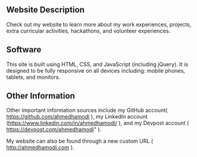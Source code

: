## Website Description

Check out my website to learn more about my work experiences, projects, extra curricular activities, hackathons, and volunteer experiences.


## Software

This site is built using HTML, CSS, and JavaScript (including jQuery). It is designed to be fully responsive on all devices including: mobile phones, tablets, and monitors.

## Other Information

Other important information sources include my GitHub account( https://github.com/ahmedhamodi ), my LinkedIn account (https://www.linkedin.com/in/ahmedhamodi/ ), and my Devpost account ( https://devpost.com/ahmedhamodi" ).

My website can also be found through a new custom URL ( http://ahmedhamodi.com ).